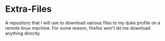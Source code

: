 # Extra-Files
A repository that I will use to download various files to my duke profile on a remote linux machine.
For some reason, firefox won't let me download anything directly.
